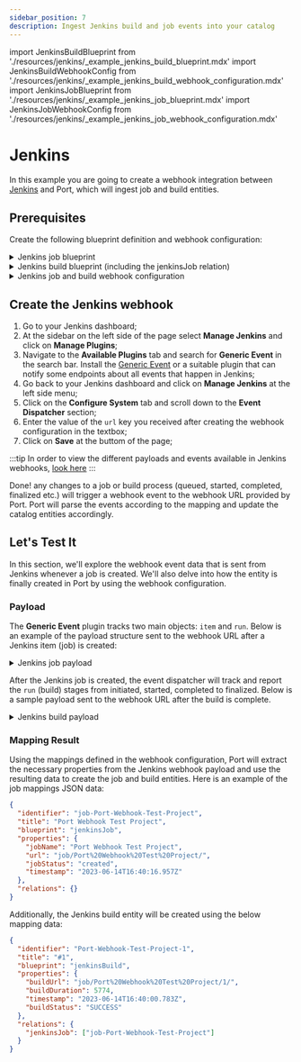 ```yaml
---
sidebar_position: 7
description: Ingest Jenkins build and job events into your catalog
---
```


import JenkinsBuildBlueprint from './resources/jenkins/\_example_jenkins_build_blueprint.mdx'
import JenkinsBuildWebhookConfig from './resources/jenkins/\_example_jenkins_build_webhook_configuration.mdx'
import JenkinsJobBlueprint from './resources/jenkins/\_example_jenkins_job_blueprint.mdx'
import JenkinsJobWebhookConfig from './resources/jenkins/\_example_jenkins_job_webhook_configuration.mdx'

# Jenkins

In this example you are going to create a webhook integration between [Jenkins](https://www.jenkins.io/) and Port, which will ingest job and build entities.

## Prerequisites

Create the following blueprint definition and webhook configuration:

<details>
<summary>Jenkins job blueprint</summary>

<JenkinsJobBlueprint/>

</details>

<details>

<summary>Jenkins build blueprint (including the jenkinsJob relation)</summary>
<JenkinsBuildBlueprint/>

</details>

<details>

<summary>Jenkins job and build webhook configuration</summary>
<JenkinsBuildWebhookConfig/>

</details>

## Create the Jenkins webhook

1. Go to your Jenkins dashboard;
2. At the sidebar on the left side of the page select **Manage Jenkins** and click on **Manage Plugins**;
3. Navigate to the **Available Plugins** tab and search for **Generic Event** in the search bar. Install the [Generic Event](https://plugins.jenkins.io/generic-event/) or a suitable plugin that can notify some endpoints about all events that happen in Jenkins;
4. Go back to your Jenkins dashboard and click on **Manage Jenkins** at the left side menu;
5. Click on the **Configure System** tab and scroll down to the **Event Dispatcher** section;
6. Enter the value of the `url` key you received after creating the webhook configuration in the textbox;
7. Click on **Save** at the buttom of the page;

:::tip
In order to view the different payloads and events available in Jenkins webhooks, [look here](https://plugins.jenkins.io/generic-event/)
:::

Done! any changes to a job or build process (queued, started, completed, finalized etc.) will trigger a webhook event to the webhook URL provided by Port. Port will parse the events according to the mapping and update the catalog entities accordingly.

## Let's Test It

In this section, we'll explore the webhook event data that is sent from Jenkins whenever a job is created. We'll also delve into how the entity is finally created in Port by using the webhook configuration.

### Payload

The **Generic Event** plugin tracks two main objects: `item` and `run`. Below is an example of the payload structure sent to the webhook URL after a Jenkins item (job) is created:

<details>
<summary>Jenkins job payload</summary>

```json showLineNumbers
{
  "data": {
    "_class": "hudson.model.FreeStyleProject",
    "actions": [
      {},
      {},
      {
        "_class": "org.jenkinsci.plugins.displayurlapi.actions.JobDisplayAction"
      },
      {
        "_class": "com.cloudbees.plugins.credentials.ViewCredentialsAction"
      }
    ],
    "description": "None",
    "displayName": "Port Webhook Test Project",
    "displayNameOrNull": "None",
    "fullDisplayName": "Port Webhook Test Project",
    "fullName": "Port Webhook Test Project",
    "name": "Port Webhook Test Project",
    "buildable": true,
    "builds": [],
    "color": "notbuilt",
    "firstBuild": "None",
    "healthReport": [],
    "inQueue": false,
    "keepDependencies": false,
    "lastBuild": "None",
    "lastCompletedBuild": "None",
    "lastFailedBuild": "None",
    "lastStableBuild": "None",
    "lastSuccessfulBuild": "None",
    "lastUnstableBuild": "None",
    "lastUnsuccessfulBuild": "None",
    "nextBuildNumber": 1,
    "property": [],
    "queueItem": "None",
    "concurrentBuild": false,
    "disabled": false,
    "downstreamProjects": [],
    "labelExpression": "None",
    "scm": {
      "_class": "hudson.scm.NullSCM"
    },
    "upstreamProjects": []
  },
  "dataType": "hudson.model.FreeStyleProject",
  "id": "25185f88-92bc-499c-bfd1-5f17a297ce3a",
  "source": "",
  "time": "2023-06-14T16:14:37.915+0000",
  "type": "item.created",
  "url": "job/Port%20Webhook%20Test%20Project/"
}
```

</details>

After the Jenkins job is created, the event dispatcher will track and report the `run` (build) stages from initiated, started, completed to finalized. Below is a sample payload sent to the webhook URL after the build is complete.

<details>

<summary>Jenkins build payload </summary>

```json showLineNumbers
{
  "data": {
    "_class": "hudson.model.FreeStyleBuild",
    "actions": [
      {
        "_class": "hudson.model.CauseAction",
        "causes": [
          {
            "_class": "hudson.model.Cause$UserIdCause",
            "shortDescription": "Started by user Username",
            "userId": "admin",
            "userName": "Name"
          }
        ]
      },
      {},
      {
        "_class": "org.jenkinsci.plugins.displayurlapi.actions.RunDisplayAction"
      }
    ],
    "artifacts": [],
    "building": false,
    "description": "None",
    "displayName": "#1",
    "duration": 5774,
    "estimatedDuration": 5774,
    "executor": {},
    "fullDisplayName": "Port Webhook Test Project #1",
    "id": "1",
    "inProgress": true,
    "keepLog": false,
    "number": 1,
    "queueId": 9,
    "result": "SUCCESS",
    "timestamp": 1686759877596,
    "builtOn": "",
    "changeSet": {
      "_class": "hudson.scm.EmptyChangeLogSet",
      "items": [],
      "kind": "None"
    },
    "culprits": []
  },
  "dataType": "hudson.model.FreeStyleBuild",
  "id": "806dd823-f59b-4549-ae91-735d17127745",
  "source": "job/Port%20Webhook%20Test%20Project/",
  "time": "2023-06-14T16:24:43.433+0000",
  "type": "run.completed",
  "url": "job/Port%20Webhook%20Test%20Project/1/"
}
```

</details>

### Mapping Result

Using the mappings defined in the webhook configuration, Port will extract the necessary properties from the Jenkins webhook payload and use the resulting data to create the job and build entities. Here is an example of the job mappings JSON data:

```json showLineNumbers
{
  "identifier": "job-Port-Webhook-Test-Project",
  "title": "Port Webhook Test Project",
  "blueprint": "jenkinsJob",
  "properties": {
    "jobName": "Port Webhook Test Project",
    "url": "job/Port%20Webhook%20Test%20Project/",
    "jobStatus": "created",
    "timestamp": "2023-06-14T16:40:16.957Z"
  },
  "relations": {}
}
```

Additionally, the Jenkins build entity will be created using the below mapping data:

```json showLineNumbers
{
  "identifier": "Port-Webhook-Test-Project-1",
  "title": "#1",
  "blueprint": "jenkinsBuild",
  "properties": {
    "buildUrl": "job/Port%20Webhook%20Test%20Project/1/",
    "buildDuration": 5774,
    "timestamp": "2023-06-14T16:40:00.783Z",
    "buildStatus": "SUCCESS"
  },
  "relations": {
    "jenkinsJob": ["job-Port-Webhook-Test-Project"]
  }
}
```
